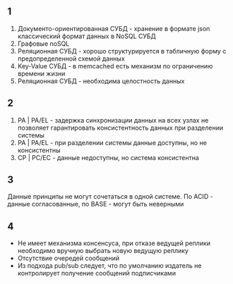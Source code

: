 ## 1
1. Документо-ориентированная СУБД - хранение в формате json классический формат данных в NoSQL СУБД
2. Графовые noSQL
3. Реляционная СУБД - хорошо структурируется в табличную форму с предопределенной схемой данных
4. Key-Value СУБД - в memcached есть механизм по ограничению времени жизни
5. Реляционная СУБД - необходима целостность данных

## 2
1. PA | PA/EL - задержка синхронизации данных на всех узлах не позволяет гарантировать консистентность данных при разделении системы
2. PA | PA/EL - при разделении системы данные доступны, но не консистентны
3. СР | PC/EC - данные недоступны, но система консистентна
## 3
Данные принципы не могут сочетаться в одной системе. По ACID - данные согласованные, по BASE - могут быть неверными

## 4
- Не имеет механизма консенсуса, при отказе ведущей реплики необходимо вручную выбрать новую ведущую реплику
- Отсутствие очередей сообщений
- Из подхода pub/sub следует, что по умолчанию издатель не контролирует получение сообщений подписчиками